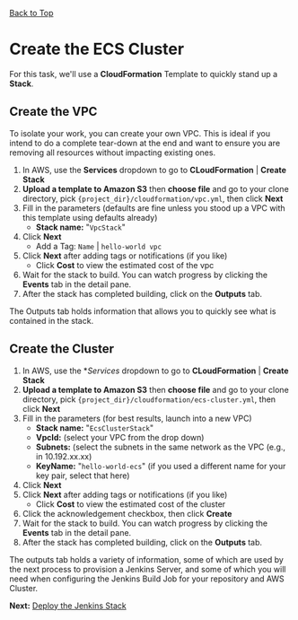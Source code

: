 [Back to Top](../README.md)

# Create the ECS Cluster
For this task, we'll use a **CloudFormation** Template to quickly stand up a **Stack**.

## Create the VPC
To isolate your work, you can create your own VPC. This is ideal if you intend to do a complete tear-down at the end 
and want to ensure you are removing all resources without impacting existing ones.

1. In AWS, use the **Services** dropdown to go to **CLoudFormation** | **Create Stack**
1. **Upload a template to Amazon S3** then **choose file** and go to your clone directory, 
pick `{project_dir}/cloudformation/vpc.yml`,
then click **Next**
1. Fill in the parameters (defaults are fine unless you stood up a VPC with this template using defaults already)
    * **Stack name:** "`VpcStack`"
1. Click **Next**
    * Add a Tag: `Name` | `hello-world vpc`
1. Click **Next** after adding tags or notifications (if you like)
    * Click **Cost** to view the estimated cost of the vpc
1. Wait for the stack to build. You can watch progress by clicking the **Events** tab in the detail pane.
1. After the stack has completed building, click on the **Outputs** tab.

The Outputs tab holds information that allows you to quickly see what is contained in the stack.

## Create the Cluster

1. In AWS, use the **Services* dropdown to go to **CLoudFormation** | **Create Stack**
1. **Upload a template to Amazon S3** then **choose file** and go to your clone directory, 
pick `{project_dir}/cloudformation/ecs-cluster.yml`,
then click **Next**
1. Fill in the parameters (for best results, launch into a new VPC)
    * **Stack name:** "`EcsClusterStack`"
    * **VpcId:** (select your VPC from the drop down)
    * **Subnets:** (select the subnets in the same network as the VPC (e.g., in 10.192.xx.xx)
    * **KeyName:** "`hello-world-ecs`" (if you used a different name for your key pair, select that here)
1. Click **Next**
1. Click **Next** after adding tags or notifications (if you like)
    * Click **Cost** to view the estimated cost of the cluster
1. Click the acknowledgement checkbox, then click **Create**
1. Wait for the stack to build. You can watch progress by clicking the **Events** tab in the detail pane.
1. After the stack has completed building, click on the **Outputs** tab.

The outputs tab holds a variety of information, some of which are used by the next process to provision a Jenkins Server,
and some of which you will need when configuring the Jenkins Build Job for your repository and AWS Cluster.


**Next:** [Deploy the Jenkins Stack](./04-JenkinsServer.md)
